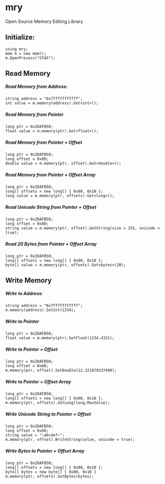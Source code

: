 # mry
Open Source Memory Editing Library


## Initialize:
```
using mry;
mem m = new mem();
m.OpenProcess("GTA5");
```

## Read Memory

##### Read Memory from Address:
```
string address = "0x7fffffffffff";
int value = m.memory(address).Get<int>();
```

##### Read Memory from Pointer
```
long ptr = 0x2DAFB50;
float value = m.memory(ptr).Get<float>();
```

##### Read Memory from Pointer + Offset
```
long ptr = 0x2DAFB50;
long offset = 0x80;
double value = m.memory(ptr, offset).Get<double>();
```

##### Read Memory from Pointer + Offset Array
```
long ptr = 0x2DAFB50;
long[] offsets = new long[] { 0x80, 0x10 };
long value = m.memory(ptr, offsets).Get<long>();
```

##### Read Unicode String from Pointer + Offset  
```
long ptr = 0x2DAFB50;
long offset = 0x80;
string value = m.memory(ptr, offset).GetString(size = 255, unicode = true);
```

##### Read 20 Bytes from Pointer + Offset Array
```
long ptr = 0x2DAFB50;
long[] offsets = new long[] { 0x80, 0x10 };
byte[] value = m.memory(ptr, offsets).Get<bytes>(20);
```


## Write Memory

##### Write to Address:
```
string address = "0x7fffffffffff";
m.memory(address).SetInt(1234);
```

##### Write to Pointer
```
long ptr = 0x2DAFB50;
float value = m.memory(ptr).SetFloat(1234.4321);
```

##### Write to Pointer + Offset
```
long ptr = 0x2DAFB50;
long offset = 0x80;
m.memory(ptr, offset).SetDouble(12.321879237498);
```

##### Write to Pointer + Offset Array
```
long ptr = 0x2DAFB50;
long[] offsets = new long[] { 0x80, 0x10 };
m.memory(ptr, offsets).SetLong(long.MaxValue);
```

##### Write Unicode String to Pointer + Offset  
```
long ptr = 0x2DAFB50;
long offset = 0x80;
string value = "~abcdef~";
m.memory(ptr, offset).WriteString(value, unicode = true);
```

##### Write Bytes to Pointer + Offset Array
```
long ptr = 0x2DAFB50;
long[] offsets = new long[] { 0x80, 0x10 };
byte[] bytes = new byte[] { 0x80, 0x10 }
m.memory(ptr, offsets).SetBytes(bytes);
```
